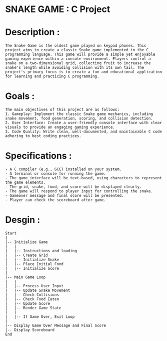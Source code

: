 # SNAKE GAME : C Project
# Description :
    
    The Snake Game is the oldest game played on keypad phones. This project aims to create a classic Snake game implemented in the C programming language. This game will provide a simple yet enjoyable gaming experience within a console environment. Players control a snake on a two-dimensional grid, collecting fruit to increase the snake's length while avoiding collision with its own tail. The project's primary focus is to create a fun and educational application for learning and practicing C programming.

# Goals :

    The main objectives of this project are as follows:
    1. Gameplay: Implement the classic Snake game mechanics, including snake movement, food generation, scoring, and collision detection.
    2. User Interface: Create a user-friendly console interface with clear visuals to provide an engaging gaming experience.
    3. Code Quality: Write clean, well-documented, and maintainable C code adhering to best coding practices.

# Specifications :
    
    - A C compiler (e.g., GCC) installed on your system.
    - A terminal or console for running the game.
    - The game interface will be text-based, using characters to represent the game elements.
    - The grid, snake, food, and score will be displayed clearly.
    - The game will respond to player input for controlling the snake.
    - Gameover message and final score will be presented.
    - Player can check the scoreboard after game.

# Desgin :

    Start
    |
    |-- Initialize Game
    |   |
    |   |-- Instructions and loading
    |   |-- Create Grid
    |   |-- Initialize Snake
    |   |-- Place Initial Food
    |   |-- Initialize Score
    |
    |-- Main Game Loop
    |   |
    |   |-- Process User Input
    |   |-- Update Snake Movement
    |   |-- Check Collisions
    |   |-- Check Food Eaten
    |   |-- Update Score
    |   |-- Render Game State
    |   |
    |   |-- If Game Over, Exit Loop
    |
    |-- Display Game Over Message and Final Score
    |-- Display Scoreboard 
    End

